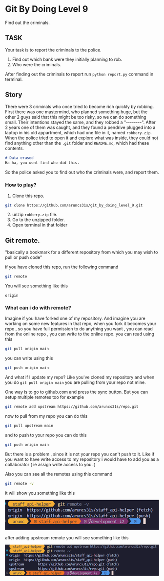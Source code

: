 # Git By Doing Level 9 

Find out the criminals.

## TASK
Your task is to report the criminals to the police. 

1. Find out which bank were they initially planning to rob.
2. Who were the criminals.

After finding out the criminals to report run `python report.py` command in terminal.

## Story

There were 3 criminals who once tried to become rich quickly by robbing. First there was one mastermind, who planned something huge, but the other 2 guys said that this might be too risky, so we can do something small. Their intentions stayed the same, and they robbed a "--------". After 2 years one of them was caught, and they found a pendrive plugged into a laptop in his old appartment, which had one file in it, named `robbery.zip`. When the police tried to open it and explore what was inside, they could not find anything other than the `.git` folder and `README.md`, which had these contents.


```markdown
# Data erased
Ha ha, you wont find who did this.
```

So the police asked you to find out who the criminals were, and report them.



### How to play?
1. Clone this repo.
```bash
git clone https://github.com/aruncs31s/git_by_doing_level_9.git
```
2. unzip `robbery.zip` file.
3. Go to the unzipped folder.
4. Open terminal in that folder


## Git remote. 
"basically a bookmark for a different repository from which you may wish to pull or push code" 

if you have cloned this repo, run the following command
```bash
git remote
```
You will see something like this
```
origin
```

### What can i do with remote?
Imagine if you have forked one of my repository. And imagine you are working on some new features in that repo, when you fork it becomes your repo , so you have full permission to do anything you want , you can read from the online repo , you can write to the online repo.
you can read using this 
```bash
git pull origin main
```
you can write using this 
```bash
git push origin main
```

And what if I update my repo? Like you've cloned my repository and when you do `git pull origin main` you are pulling from your repo not mine. 

One way is to go to github.com and press the sync button. But you can setup multiple remotes too 
for example 

```bash
git remote add upstream https://github.com/aruncs31s/repo.git
```
now to pull from my repo you can do this 
```bash
git pull upstream main
```
and to push to your repo you can do this 
```bash
git push origin main
```
But there is a problem , since it is not your repo you can't push to it. Like if you want to have write access to my repository i would have to add you as a collaborator ( ie assign write access to you. )

Also you can see all the remotes using this command 
```bash
git remote -v
```
it will show you something like this 

![alt text](./imgs/image.png)


after adding upstream remote you will see something like this 

![alt text](./imgs/image-1.png)